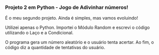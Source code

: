 ### Projeto 2 em Python - Jogo de Adivinhar números!

É o meu segundo projeto. Ainda é simples, mas vamos evoluindo!

Utilizei apenas o Python.
Importei o Módulo Random e escrevi o código utilizando o Laço e a Condicional.

O programa gera um número aleatório e o usuário tenta acertar. Ao fim, o código diz a quantidade de tentativas do usuário.
